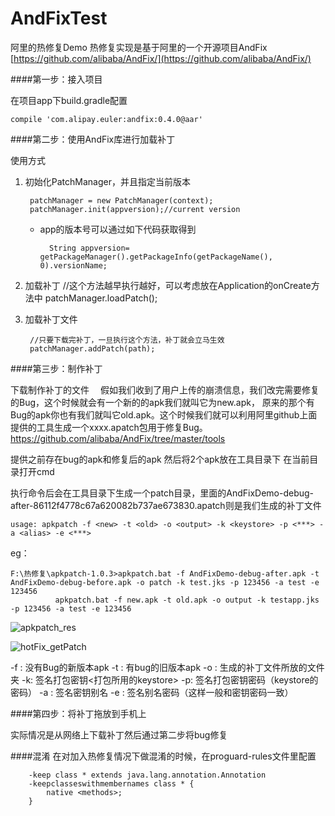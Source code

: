 # AndFixTest
阿里的热修复Demo
热修复实现是基于阿里的一个开源项目AndFix
[https://github.com/alibaba/AndFix/](https://github.com/alibaba/AndFix/)



####第一步：接入项目

在项目app下build.gradle配置

	compile 'com.alipay.euler:andfix:0.4.0@aar'

####第二步：使用AndFix库进行加载补丁

使用方式

1. 初始化PatchManager，并且指定当前版本

		patchManager = new PatchManager(context);
		patchManager.init(appversion);//current version
	
	* app的版本号可以通过如下代码获取得到
			
			String appversion= getPackageManager().getPackageInfo(getPackageName(), 0).versionName;

2. 加载补丁
		//这个方法越早执行越好，可以考虑放在Application的onCreate方法中
		patchManager.loadPatch();

3. 加载补丁文件

		//只要下载完补丁，一旦执行这个方法，补丁就会立马生效
		patchManager.addPatch(path);

####第三步：制作补丁

下载制作补丁的文件
　假如我们收到了用户上传的崩溃信息，我们改完需要修复的Bug，这个时候就会有一个新的的apk我们就叫它为new.apk，
原来的那个有Bug的apk你也有我们就叫它old.apk。这个时候我们就可以利用阿里github上面提供的工具生成一个xxxx.apatch包用于修复Bug。
https://github.com/alibaba/AndFix/tree/master/tools

提供之前存在bug的apk和修复后的apk
然后将2个apk放在工具目录下
在当前目录打开cmd

执行命令后会在工具目录下生成一个patch目录，里面的AndFixDemo-debug-after-86112f4778c67a620082b737ae673830.apatch则是我们生成的补丁文件

	usage: apkpatch -f <new> -t <old> -o <output> -k <keystore> -p <***> -a <alias> -e <***>

eg：

	F:\热修复\apkpatch-1.0.3>apkpatch.bat -f AndFixDemo-debug-after.apk -t AndFixDemo-debug-before.apk -o patch -k test.jks -p 123456 -a test -e 123456
	          apkpatch.bat -f new.apk -t old.apk -o output -k testapp.jks -p 123456 -a test -e 123456

![apkpatch_res](./apkpatch_res.png)

![hotFix_getPatch](./hotFix_getPatch.png)

-f : 没有Bug的新版本apk
-t : 有bug的旧版本apk
-o<output>  : 生成的补丁文件所放的文件夹
-k<keystore>: 签名打包密钥<打包所用的keystore>
-p<password>: 签名打包密钥密码（keystore的密码）
-a<alias>   : 签名密钥别名
-e<alias password> : 签名别名密码（这样一般和密钥密码一致）

####第四步：将补丁拖放到手机上

实际情况是从网络上下载补丁然后通过第二步将bug修复

####混淆
在对加入热修复情况下做混淆的时候，在proguard-rules文件里配置

		-keep class * extends java.lang.annotation.Annotation
		-keepclasseswithmembernames class * {
		    native <methods>;
		}

		
